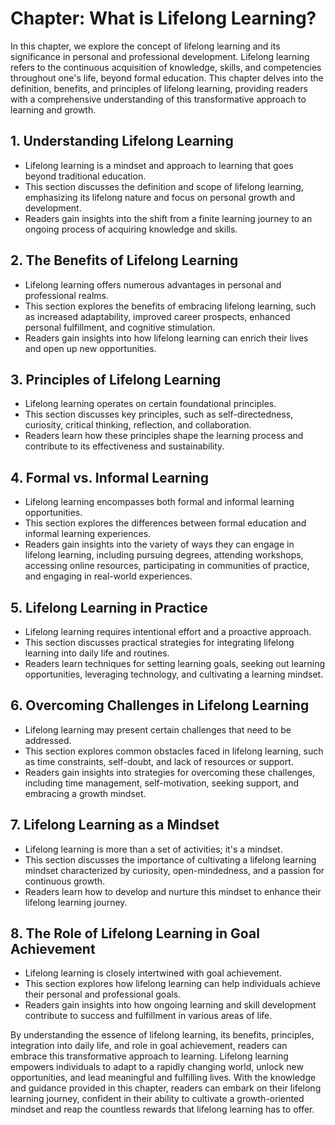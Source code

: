 Chapter: What is Lifelong Learning?
===================================

In this chapter, we explore the concept of lifelong learning and its significance in personal and professional development. Lifelong learning refers to the continuous acquisition of knowledge, skills, and competencies throughout one's life, beyond formal education. This chapter delves into the definition, benefits, and principles of lifelong learning, providing readers with a comprehensive understanding of this transformative approach to learning and growth.

**1. Understanding Lifelong Learning**
--------------------------------------

* Lifelong learning is a mindset and approach to learning that goes beyond traditional education.
* This section discusses the definition and scope of lifelong learning, emphasizing its lifelong nature and focus on personal growth and development.
* Readers gain insights into the shift from a finite learning journey to an ongoing process of acquiring knowledge and skills.

**2. The Benefits of Lifelong Learning**
----------------------------------------

* Lifelong learning offers numerous advantages in personal and professional realms.
* This section explores the benefits of embracing lifelong learning, such as increased adaptability, improved career prospects, enhanced personal fulfillment, and cognitive stimulation.
* Readers gain insights into how lifelong learning can enrich their lives and open up new opportunities.

**3. Principles of Lifelong Learning**
--------------------------------------

* Lifelong learning operates on certain foundational principles.
* This section discusses key principles, such as self-directedness, curiosity, critical thinking, reflection, and collaboration.
* Readers learn how these principles shape the learning process and contribute to its effectiveness and sustainability.

**4. Formal vs. Informal Learning**
-----------------------------------

* Lifelong learning encompasses both formal and informal learning opportunities.
* This section explores the differences between formal education and informal learning experiences.
* Readers gain insights into the variety of ways they can engage in lifelong learning, including pursuing degrees, attending workshops, accessing online resources, participating in communities of practice, and engaging in real-world experiences.

**5. Lifelong Learning in Practice**
------------------------------------

* Lifelong learning requires intentional effort and a proactive approach.
* This section discusses practical strategies for integrating lifelong learning into daily life and routines.
* Readers learn techniques for setting learning goals, seeking out learning opportunities, leveraging technology, and cultivating a learning mindset.

**6. Overcoming Challenges in Lifelong Learning**
-------------------------------------------------

* Lifelong learning may present certain challenges that need to be addressed.
* This section explores common obstacles faced in lifelong learning, such as time constraints, self-doubt, and lack of resources or support.
* Readers gain insights into strategies for overcoming these challenges, including time management, self-motivation, seeking support, and embracing a growth mindset.

**7. Lifelong Learning as a Mindset**
-------------------------------------

* Lifelong learning is more than a set of activities; it's a mindset.
* This section discusses the importance of cultivating a lifelong learning mindset characterized by curiosity, open-mindedness, and a passion for continuous growth.
* Readers learn how to develop and nurture this mindset to enhance their lifelong learning journey.

**8. The Role of Lifelong Learning in Goal Achievement**
--------------------------------------------------------

* Lifelong learning is closely intertwined with goal achievement.
* This section explores how lifelong learning can help individuals achieve their personal and professional goals.
* Readers gain insights into how ongoing learning and skill development contribute to success and fulfillment in various areas of life.

By understanding the essence of lifelong learning, its benefits, principles, integration into daily life, and role in goal achievement, readers can embrace this transformative approach to learning. Lifelong learning empowers individuals to adapt to a rapidly changing world, unlock new opportunities, and lead meaningful and fulfilling lives. With the knowledge and guidance provided in this chapter, readers can embark on their lifelong learning journey, confident in their ability to cultivate a growth-oriented mindset and reap the countless rewards that lifelong learning has to offer.
